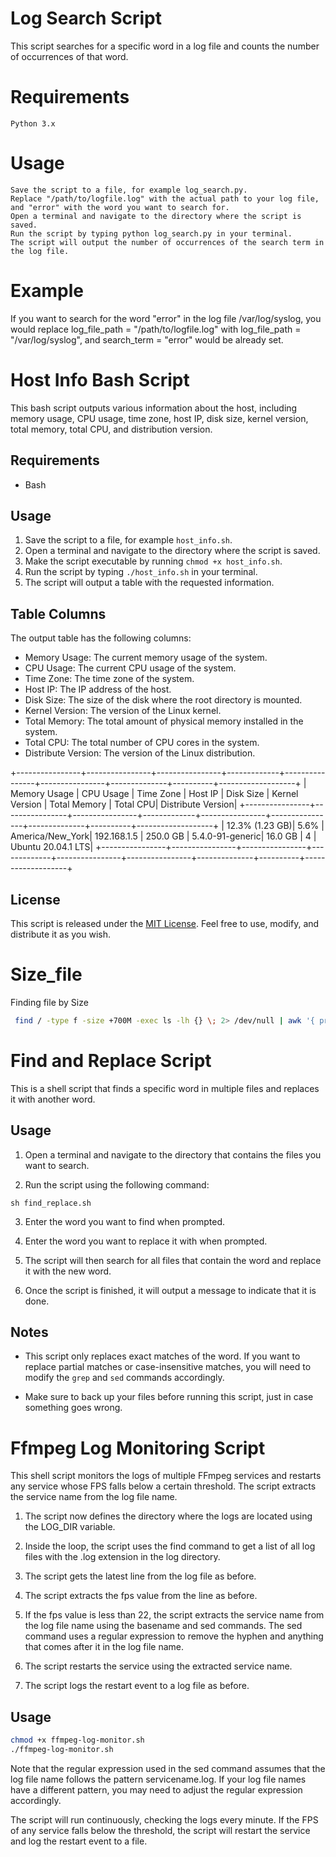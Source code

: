 # Log Search Script

This script searches for a specific word in a log file and counts the number of occurrences of that word.
# Requirements

    Python 3.x

# Usage

    Save the script to a file, for example log_search.py.
    Replace "/path/to/logfile.log" with the actual path to your log file, and "error" with the word you want to search for.
    Open a terminal and navigate to the directory where the script is saved.
    Run the script by typing python log_search.py in your terminal.
    The script will output the number of occurrences of the search term in the log file.

# Example

If you want to search for the word "error" in the log file /var/log/syslog, you would replace log_file_path = "/path/to/logfile.log" with log_file_path = "/var/log/syslog", and search_term = "error" would be already set.




# Host Info Bash Script

This bash script outputs various information about the host, including memory usage, CPU usage, time zone, host IP, disk size, kernel version, total memory, total CPU, and distribution version.

## Requirements

- Bash

## Usage

1. Save the script to a file, for example `host_info.sh`.
2. Open a terminal and navigate to the directory where the script is saved.
3. Make the script executable by running `chmod +x host_info.sh`.
4. Run the script by typing `./host_info.sh` in your terminal.
5. The script will output a table with the requested information.

## Table Columns

The output table has the following columns:

- Memory Usage: The current memory usage of the system.
- CPU Usage: The current CPU usage of the system.
- Time Zone: The time zone of the system.
- Host IP: The IP address of the host.
- Disk Size: The size of the disk where the root directory is mounted.
- Kernel Version: The version of the Linux kernel.
- Total Memory: The total amount of physical memory installed in the system.
- Total CPU: The total number of CPU cores in the system.
- Distribute Version: The version of the Linux distribution.


+----------------+----------------+----------------+-------------+----------------+----------------+--------------+----------+-------------------+
| Memory Usage   | CPU Usage      | Time Zone      | Host IP     | Disk Size      | Kernel Version | Total Memory | Total CPU| Distribute Version|
+----------------+----------------+----------------+-------------+----------------+----------------+--------------+----------+-------------------+
| 12.3% (1.23 GB)|  5.6%          | America/New_York| 192.168.1.5 | 250.0 GB       | 5.4.0-91-generic| 16.0 GB      | 4        | Ubuntu 20.04.1 LTS|
+----------------+----------------+----------------+-------------+----------------+----------------+--------------+----------+-------------------+

## License

This script is released under the [MIT License](https://opensource.org/licenses/MIT). Feel free to use, modify, and distribute it as you wish.


# Size_file
Finding file by Size

```bash
 find / -type f -size +700M -exec ls -lh {} \; 2> /dev/null | awk '{ print $NF ": " $5 }' | sort -nk 2,2
 ```


# Find and Replace Script

This is a shell script that finds a specific word in multiple files and replaces it with another word.

## Usage

1. Open a terminal and navigate to the directory that contains the files you want to search.

2. Run the script using the following command:

```shell
sh find_replace.sh
```

3. Enter the word you want to find when prompted.

4. Enter the word you want to replace it with when prompted.

5. The script will then search for all files that contain the word and replace it with the new word.

6. Once the script is finished, it will output a message to indicate that it is done.

## Notes

- This script only replaces exact matches of the word. If you want to replace partial matches or case-insensitive matches, you will need to modify the `grep` and `sed` commands accordingly.

- Make sure to back up your files before running this script, just in case something goes wrong.

# Ffmpeg Log Monitoring Script

This shell script monitors the logs of multiple FFmpeg services and restarts any service whose FPS falls below a certain threshold. The script extracts the service name from the log file name.

1. The script now defines the directory where the logs are located using the LOG_DIR variable.

2. Inside the loop, the script uses the find command to get a list of all log files with the .log extension in the log directory.

3. The script gets the latest line from the log file as before.

4. The script extracts the fps value from the line as before.

5. If the fps value is less than 22, the script extracts the service name from the log file name using the basename and sed commands. The sed command uses a regular expression to remove the hyphen and anything that comes after it in the log file name.

6. The script restarts the service using the extracted service name.

7. The script logs the restart event to a log file as before.

## Usage
``` bash
chmod +x ffmpeg-log-monitor.sh
./ffmpeg-log-monitor.sh
```

Note that the regular expression used in the sed command assumes that the log file name follows the pattern servicename.log. If your log file names have a different pattern, you may need to adjust the regular expression accordingly.

The script will run continuously, checking the logs every minute. If the FPS of any service falls below the threshold, the script will restart the service and log the restart event to a file.